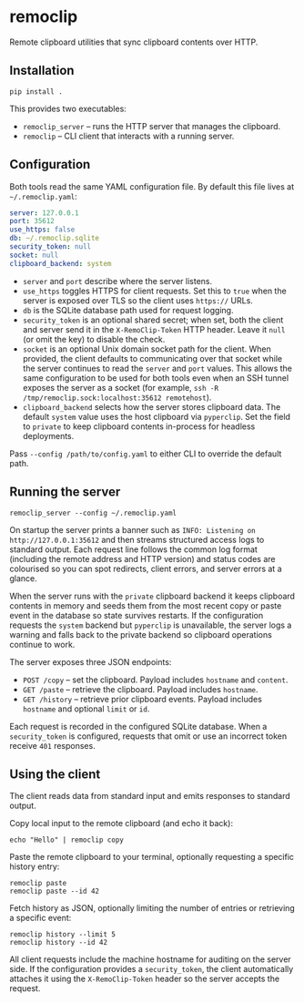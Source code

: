 # remoclip

Remote clipboard utilities that sync clipboard contents over HTTP.

## Installation

```
pip install .
```

This provides two executables:

- `remoclip_server` – runs the HTTP server that manages the clipboard.
- `remoclip` – CLI client that interacts with a running server.

## Configuration

Both tools read the same YAML configuration file. By default this file lives at `~/.remoclip.yaml`:

```yaml
server: 127.0.0.1
port: 35612
use_https: false
db: ~/.remoclip.sqlite
security_token: null
socket: null
clipboard_backend: system
```

- `server` and `port` describe where the server listens.
- `use_https` toggles HTTPS for client requests. Set this to `true` when the
  server is exposed over TLS so the client uses `https://` URLs.
- `db` is the SQLite database path used for request logging.
- `security_token` is an optional shared secret; when set, both the client and server
  send it in the `X-RemoClip-Token` HTTP header. Leave it `null` (or omit the key) to
  disable the check.
- `socket` is an optional Unix domain socket path for the client. When provided, the
  client defaults to communicating over that socket while the server continues to read
  the `server` and `port` values. This allows the same configuration to be used for
  both tools even when an SSH tunnel exposes the server as a socket (for example,
  `ssh -R /tmp/remoclip.sock:localhost:35612 remotehost`).
- `clipboard_backend` selects how the server stores clipboard data. The default
  `system` value uses the host clipboard via `pyperclip`. Set the field to `private`
  to keep clipboard contents in-process for headless deployments.

Pass `--config /path/to/config.yaml` to either CLI to override the default path.

## Running the server

```
remoclip_server --config ~/.remoclip.yaml
```

On startup the server prints a banner such as `INFO: Listening on http://127.0.0.1:35612`
and then streams structured access logs to standard output. Each request line follows
the common log format (including the remote address and HTTP version) and status codes
are colourised so you can spot redirects, client errors, and server errors at a glance.

When the server runs with the `private` clipboard backend it keeps clipboard contents in
memory and seeds them from the most recent copy or paste event in the database so state
survives restarts. If the configuration requests the `system` backend but `pyperclip`
is unavailable, the server logs a warning and falls back to the private backend so
clipboard operations continue to work.

The server exposes three JSON endpoints:

- `POST /copy` – set the clipboard. Payload includes `hostname` and `content`.
- `GET /paste` – retrieve the clipboard. Payload includes `hostname`.
- `GET /history` – retrieve prior clipboard events. Payload includes `hostname` and optional `limit` or `id`.

Each request is recorded in the configured SQLite database. When a `security_token` is
configured, requests that omit or use an incorrect token receive `401` responses.

## Using the client

The client reads data from standard input and emits responses to standard output.

Copy local input to the remote clipboard (and echo it back):

```
echo "Hello" | remoclip copy
```

Paste the remote clipboard to your terminal, optionally requesting a specific history entry:

```
remoclip paste
remoclip paste --id 42
```

Fetch history as JSON, optionally limiting the number of entries or retrieving a specific event:

```
remoclip history --limit 5
remoclip history --id 42
```

All client requests include the machine hostname for auditing on the server side.
If the configuration provides a `security_token`, the client automatically attaches it
using the `X-RemoClip-Token` header so the server accepts the request.
